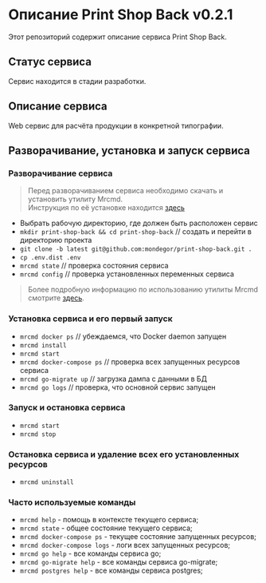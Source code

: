 # Описание Print Shop Back v0.2.1
Этот репозиторий содержит описание сервиса Print Shop Back.

## Статус сервиса
Сервис находится в стадии разработки.

## Описание сервиса
Web сервис для расчёта продукции в конкретной типографии.

## Разворачивание, установка и запуск сервиса

### Разворачивание сервиса
> Перед разворачиванием сервиса необходимо скачать и установить утилиту Mrcmd.\
> Инструкция по её установке находится [здесь](https://github.com/mondegor/mrcmd#readme)

- Выбрать рабочую директорию, где должен быть расположен сервис
- `mkdir print-shop-back && cd print-shop-back` // создать и перейти в директорию проекта
- `git clone -b latest git@github.com:mondegor/print-shop-back.git .`
- `cp .env.dist .env`
- `mrcmd state` // проверка состояния сервиса
- `mrcmd config` // проверка установленных переменных сервиса

> Более подробную информацию по использованию утилиты Mrcmd смотрите [здесь](https://github.com/mondegor/mrcmd#readme).

### Установка сервиса и его первый запуск
- `mrcmd docker ps` // убеждаемся, что Docker daemon запущен
- `mrcmd install`
- `mrcmd start`
- `mrcmd docker-compose ps` // проверка всех запущенных ресурсов сервиса
- `mrcmd go-migrate up` // загрузка дампа с данными в БД
- `mrcmd go logs` // проверка, что основной сервис запущен

### Запуск и остановка сервиса
- `mrcmd start`
- `mrcmd stop`

### Остановка сервиса и удаление всех его установленных ресурсов
- `mrcmd uninstall`

### Часто используемые команды
- `mrcmd help` - помощь в контексте текущего сервиса;
- `mrcmd state` - общее состояние текущего сервиса;
- `mrcmd docker-compose ps` - текущее состояние запущенных ресурсов;
- `mrcmd docker-compose logs` - логи всех запущенных ресурсов;
- `mrcmd go help` - все команды сервиса go;
- `mrcmd go-migrate help` - все команды сервиса go-migrate;
- `mrcmd postgres help` - все команды сервиса postgres;